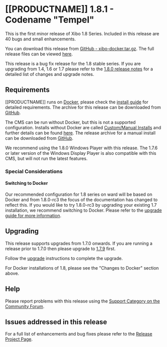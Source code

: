 <!--toc=getting_started-->

# [[PRODUCTNAME]] 1.8.1 - Codename "Tempel"

This is the first minor release of Xibo 1.8 Series. Included in this release are 40 bugs and small enhancements.

You can download this release from
[GitHub - xibo-docker.tar.gz](https://github.com/xibosignage/xibo-cms/releases/download/1.8.1/xibo-docker.tar.gz).
The full release files can be viewed [here](https://github.com/xibosignage/xibo-cms/releases/tag/1.8.1).

This release is a bug fix release for the 1.8 stable series. If you are upgrading from 1.4, 1.6 or 1.7 please refer 
to the [1.8.0 release notes](release_notes_1.8.0.html) for a detailed list of changes and upgrade notes.


## Requirements

[[PRODUCTNAME]] runs on [Docker](install_docker.html), please check the [install guide](install_cms.html) 
for detailed requirements. The archive for this release can be downloaded from 
[GitHub](https://github.com/xibosignage/xibo-docker/releases/tag/1.8.1).

The CMS can be run without Docker, but this is not a supported configuration. Installs without
Docker are called [Custom/Manual Installs](manual_install.html) and further details can be found
[here](manual_install.html). The release archive for a manual install can be downloaded from
[GitHub](https://github.com/xibosignage/xibo-cms/releases/tag/1.8.1).

We recommend using the 1.8.0 Windows Player with this release. The 1.7.6 or
later version of the Windows Display Player is also compatible with this CMS,
but will not run the latest features.

### Special Considerations

#### Switching to Docker
Our recommended configuration for 1.8 series on ward will be based on Docker and from 1.8.0-rc3 the focus of 
the documentation has changed to reflect this. If you would like to try 1.8.0-rc3 by upgrading your existing 
1.7 installation, we recommend switching to Docker. Please refer to the 
[upgrade guide for more information](upgrade_switch_to_docker.html).


## Upgrading

This release supports upgrades from 1.7.0 onwards. If you are running a release
prior to 1.7.0 then please upgrade to [1.7.9](release_notes_1.7.9.html) first.

Follow the [upgrade](upgrade.html) instructions to complete the upgrade.

For Docker installations of 1.8, please see the "Changes to Docker" section above.

## Help

Please report problems with this release using the [Support Category on the
Community Forum](https://community.xibo.org.uk/c/support).

## Issues addressed in this release

For a full list of enhancements and bug fixes please refer to the 
[Release Project Page](https://github.com/xibosignage/xibo/issues?q=milestone%3A1.8.1+is%3Aclosed).
